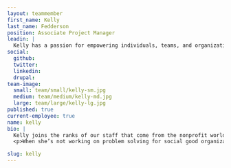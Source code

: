 ```yaml
---
layout: teammember
first_name: Kelly
last_name: Fedderson
position: Associate Project Manager
leadin: |
  Kelly has a passion for empowering individuals, teams, and organizations to accomplish their goals. Combine that with her love of process and spreadsheets, and it's ideal for project management.
social:
  github:
  twitter:
  linkedin:
  drupal:
team-image:
  small: team/small/kelly-sm.jpg
  medium: team/medium/kelly-md.jpg
  large: team/large/kelly-lg.jpg
published: true
current-employee: true
name: kelly
bio: |
  Kelly joins the ranks of our staff that come from the nonprofit world. She largely focused on civic engagement and building community capacity for social change. While at a local grantmaking nonprofit, she worked with the leadership team and broader community to integrate diversity, equity, and inclusion principles into all components of their grantmaking process. This change management process included refining the funding criteria to prioritize projects led by or in collaboration with historically marginalized populations, using targeted outreach and offering technical support to bring in attract new grant applicants, increasing the accessibility of program materials, and recruiting diverse grant selection committee members. She also implemented systems which allowed the organization to define and measure success.
  <p>When she’s not working on problem solving for social good organizations, Kelly volunteers and is active in the animal welfare sector. She’s even done wildlife rehabilitation...so if you spot a bobcat in need of assistance, she’s your gal!

slug: kelly
---
```

